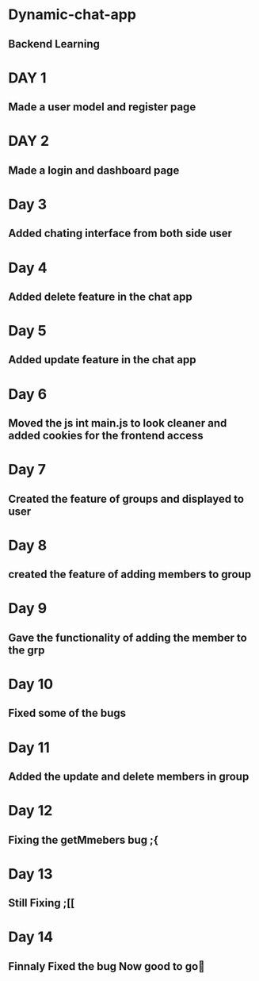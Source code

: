 # Dynamic-chat-app
## Backend Learning
# DAY 1 
## Made a user model and register page
# DAY 2
## Made a login and dashboard page
# Day 3
## Added chating interface from both side user
# Day 4
## Added delete feature in the chat app
# Day 5
## Added update feature in the chat app
# Day 6
## Moved the js int main.js to look cleaner and added cookies for the frontend access
# Day 7
## Created the feature of groups and displayed to user
# Day 8
## created the feature of adding members to group
# Day 9
## Gave the functionality of adding the member to the grp
# Day 10
## Fixed  some of the bugs
# Day 11
## Added the update  and delete members in group
# Day 12
## Fixing the getMmebers bug ;{
# Day 13
## Still Fixing ;[[
# Day 14
## Finnaly Fixed the bug Now good to go🚀
